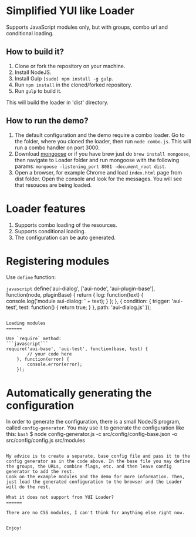 Simplified YUI like Loader
=====

Supports JavaScript modules only, but with groups, combo url and conditional loading.

How to build it?
-------------

1. Clone or fork the repository on your machine.
2. Install NodeJS.
3. Install Gulp `[sudo] npm install -g gulp`.
4. Run `npm install` in the cloned/forked repository.
5. Run `gulp` to build it.

This will build the loader in 'dist' directory.

How to run the demo?
-------------
1. The default configuration and the demo require a combo loader. Go to the folder, where you cloned the loader, then run `node combo.js`. This will run a combo handler on port 3000.
2. Download [mongoose](https://github.com/cesanta/mongoose) or if you have brew just do `brew install mongoose`, then navigate to Loader folder and run mongoose with the following params:
    `mongoose -listening_port 8081 -document_root dist`.
3. Open a browser, for example Chrome and load  `index.html` page from dist folder. Open the console and look for the messages. You will see that resouces are being loaded.

Loader features
======

1. Supports combo loading of the resources.
3. Supports conditional loading.
4. The configuration can be auto generated.

Registering modules
======

Use `define` function:

```javascript```
define('aui-dialog', ['aui-node', 'aui-plugin-base'], function(node, pluginBase) {
    return {
        log: function(text) {
            console.log('module aui-dialog: ' + text);
        }
    };
}, {
	condition: {
        trigger: 'aui-test',
        test: function() {
            return true;
        }
    },
    path: 'aui-dialog.js'
});
```

Loading modules
======

Use `require` method:
```javascript```
require('aui-base', 'aui-test', function(base, test) {
	    // your code here
	}, function(error) {
	    console.error(error);
	});
```

Automatically generating the configuration
======

In order to generate the configuration, there is a small NodeJS program, called `config-generator`. You may use it to generate the configuration like this:
```bash```
$ node config-generator.js -c src/config/config-base.json -o src/config/config.js src/modules
```

My advice is to create a separate, base config file and pass it to the config generator as in the code above. In the base file you may define the groups, the URLs, combine flags, etc. and then leave config generator to add the rest.
Look on the example modules and the demo for more information. Then, just load the generated configuration to the browser and the Loader will do the rest.

What it does not support from YUI Loader?
======

There are no CSS modules, I can't think for anything else right now.


Enjoy!

